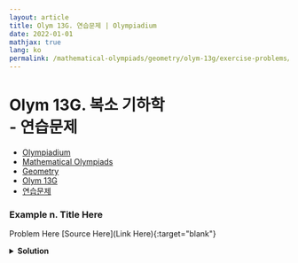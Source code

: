 ```yaml
---
layout: article
title: Olym 13G. 연습문제 | Olympiadium
date: 2022-01-01
mathjax: true
lang: ko
permalink: /mathematical-olympiads/geometry/olym-13g/exercise-problems/
---
```

# Olym 13G. 복소 기하학 <br> <ssup> - 연습문제</ssup>

<ul class="breadcrumb">
	<li><a href="{{ site.url }}">Olympiadium</a></li> 
	<li><a href="{{ site.url }}mathematical-olympiads/">Mathematical Olympiads</a></li> 
	<li><a href="{{ site.url }}mathematical-olympiads/geometry/">Geometry</a></li> 
	<li><a href="{{ site.url }}mathematical-olympiads/geometry/olym-13g/">Olym 13G</a></li> 
	<li><a href="{{ site.url }}mathematical-olympiads/geometry/olym-13g/exercise-problems/">연습문제</a></li>
</ul>

### Example n. Title Here
<skyblueboard> Problem Here </skyblueboard>
[Source Here](Link Here){:target="blank"}
<pinkborder><details>
<summary><b>Solution</b></summary>
Solution Here. 
</details></pinkborder>

